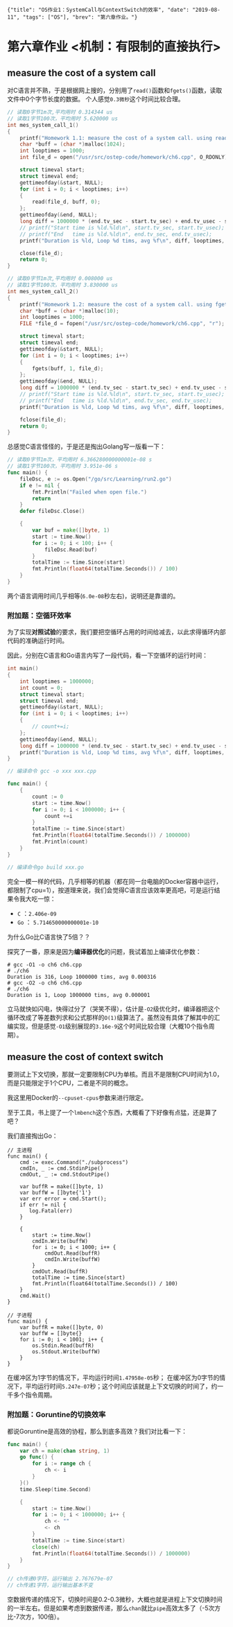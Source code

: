 ```lw-blog-meta
{"title": "OS作业1：SystemCall与ContextSwitch的效率", "date": "2019-08-11", "tags": ["OS"], "brev": "第六章作业。"}
```

# 第六章作业 <机制：有限制的直接执行>

## measure the cost of a system call

对C语言并不熟，于是根据网上搜的，分别用了`read()`函数和`fgets()`函数，读取文件中0个字节长度的数据。
个人感觉`0.3微秒`这个时间比较合理。

```c
// 读取0字节1m次,平均用时 0.314344 us
// 读取1字节100次，平均用时 5.620000 us
int mes_system_call_1()
{
    printf("Homework 1.1: measure the cost of a system call. using read().\n");
    char *buff = (char *)malloc(1024);
    int looptimes = 1000;
    int file_d = open("/usr/src/ostep-code/homework/ch6.cpp", O_RDONLY);

    struct timeval start;
    struct timeval end;
    gettimeofday(&start, NULL);
    for (int i = 0; i < looptimes; i++)
    {
        read(file_d, buff, 0);
    };
    gettimeofday(&end, NULL);
    long diff = 1000000 * (end.tv_sec - start.tv_sec) + end.tv_usec - start.tv_usec;
    // printf("Start time is %ld.%ld\n", start.tv_sec, start.tv_usec);
    // printf("End   time is %ld.%ld\n", end.tv_sec, end.tv_usec);
    printf("Duration is %ld, Loop %d tims, avg %f\n", diff, looptimes, (double)diff / looptimes);

    close(file_d);
    return 0;
}

// 读取0字节1m次,平均用时 0.008000 us
// 读取1字节100次，平均用时 3.830000 us
int mes_system_call_2()
{
    printf("Homework 1.2: measure the cost of a system call. using fgets().\n");
    char *buff = (char *)malloc(10);
    int looptimes = 1000;
    FILE *file_d = fopen("/usr/src/ostep-code/homework/ch6.cpp", "r");

    struct timeval start;
    struct timeval end;
    gettimeofday(&start, NULL);
    for (int i = 0; i < looptimes; i++)
    {
        fgets(buff, 1, file_d);
    };
    gettimeofday(&end, NULL);
    long diff = 1000000 * (end.tv_sec - start.tv_sec) + end.tv_usec - start.tv_usec;
    // printf("Start time is %ld.%ld\n", start.tv_sec, start.tv_usec);
    // printf("End   time is %ld.%ld\n", end.tv_sec, end.tv_usec);
    printf("Duration is %ld, Loop %d tims, avg %f\n", diff, looptimes, (double)diff / looptimes);

    fclose(file_d);
    return 0;
}
```

总感觉C语言怪怪的，于是还是掏出Golang写一版看一下：

```go
// 读取0字节1m次，平均用时 6.366280000000001e-08 s
// 读取1字节100次，平均用时 3.951e-06 s
func main() {
    fileDsc, e := os.Open("/go/src/Learning/run2.go")
    if e != nil {
        fmt.Println("Failed when open file.")
        return
    }
    defer fileDsc.Close()

    {
        var buf = make([]byte, 1)
        start := time.Now()
        for i := 0; i < 100; i++ {
            fileDsc.Read(buf)
        }
        totalTime := time.Since(start)
        fmt.Println(float64(totalTime.Seconds()) / 100)
    }
}
```

两个语言调用时间几乎相等(`6.0e-08`秒左右)，说明还是靠谱的。

### 附加题：空循环效率

为了实现**对照试验**的要求，我们要把空循环占用的时间给减去，以此求得循环内部代码的准确运行时间。

因此，分别在C语言和Go语言内写了一段代码，看一下空循环的运行时间：

```c
int main()
{
    int looptimes = 1000000;
    int count = 0;
    struct timeval start;
    struct timeval end;
    gettimeofday(&start, NULL);
    for (int i = 0; i < looptimes; i++)
    {
        // count+=i;
    };    
    gettimeofday(&end, NULL);
    long diff = 1000000 * (end.tv_sec - start.tv_sec) + end.tv_usec - start.tv_usec;
    printf("Duration is %ld, Loop %d tims, avg %f\n", diff, looptimes, (double)diff / looptimes);
}

// 编译命令 gcc -o xxx xxx.cpp
```

```go
func main() {
    {
        count := 0
        start := time.Now()
        for i := 0; i < 1000000; i++ {
            count +=i
        }
        totalTime := time.Since(start)
        fmt.Println(float64(totalTime.Seconds()) / 1000000)
        fmt.Println(count)
    }
}

// 编译命令go build xxx.go
```

完全一模一样的代码，几乎相等的机器（都在同一台电脑的Docker容器中运行，都限制了cpu=1），按道理来说，我们会觉得C语言应该效率更高吧，可是运行结果令我大吃一惊：

- `C` ：`2.406e-09`
- `Go` ： `5.714650000000001e-10`

为什么Go比C语言快了5倍？？

探究了一番，原来是因为**编译器优化**的问题，我试着加上编译优化参数：

```text
# gcc -O1 -o ch6 ch6.cpp
# ./ch6
Duration is 316, Loop 1000000 tims, avg 0.000316
# gcc -O2 -o ch6 ch6.cpp
# ./ch6
Duration is 1, Loop 1000000 tims, avg 0.000001
```

立马就快如闪电，快得过分了（哭笑不得），估计是`-O2`级优化时，编译器把这个循环改成了等差数列求和公式那样的`O(1)`级算法了。虽然没有具体了解其中的汇编实现，但是感觉`-O1`级别展现的`3.16e-9`这个时间比较合理（大概10个指令周期）。

## measure the cost of context switch

要测试上下文切换，那就一定要限制CPU为单核。而且不是限制CPU时间为1.0，而是只能限定于1个CPU，二者是不同的概念。

我这里用Docker的`--cpuset-cpus`参数来进行限定。

至于工具，书上提了一个`lmbench`这个东西，大概看了下好像有点猛，还是算了吧？

我们直接掏出Go：

```golang
// 主进程
func main() {
    cmd := exec.Command("./subprocess")
    cmdIn, _ := cmd.StdinPipe()
    cmdOut, _ := cmd.StdoutPipe()

    var buffR = make([]byte, 1)
    var buffW = []byte{'1'}
    var err error = cmd.Start();
    if err != nil {
       log.Fatal(err)
    }

    {
        start := time.Now()
        cmdIn.Write(buffW)
        for i := 0; i < 1000; i++ {
            cmdOut.Read(buffR)
            cmdIn.Write(buffW)
        }
        cmdOut.Read(buffR)
        totalTime := time.Since(start)
        fmt.Println(float64(totalTime.Seconds()) / 100)
    }
    cmd.Wait()
}
```

```golang
// 子进程
func main() {
    var buffR = make([]byte, 0)
    var buffW = []byte{}
    for i := 0; i < 1001; i++ {
        os.Stdin.Read(buffR)
        os.Stdout.Write(buffW)
    }
}
```

在缓冲区为1字节的情况下，平均运行时间`1.47958e-05`秒；
在缓冲区为0字节的情况下，平均运行时间`5.247e-07`秒；这个时间应该就是上下文切换的时间了，约一千多个指令周期。

### 附加题：Goruntine的切换效率

都说Goruntine是高效的协程，那么到底多高效？我们对比看一下：

```go
func main() {
    var ch = make(chan string, 1)
    go func() {
        for i := range ch {
            ch <- i
        }
    }()
    time.Sleep(time.Second)

    {
        start := time.Now()
        for i := 0; i < 1000000; i++ {
            ch <- ""
            <- ch
        }
        totalTime := time.Since(start)
        close(ch)
        fmt.Println(float64(totalTime.Seconds()) / 1000000)
    }
}

// ch传递0字符，运行输出 2.767679e-07
// ch传递1字符，运行输出基本不变
```

空数据传递的情况下，切换时间是0.2-0.3微秒，大概也就是进程上下文切换时间的一半左右。但是如果考虑到数据传递，那么`chan`就比`pipe`高效太多了（-5次方比-7次方，100倍）。
